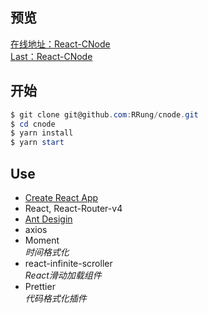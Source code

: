 ## 预览

[在线地址：React-CNode](https://cnode.runtua.cn/)  
[Last：React-CNode](http://cnode.runtua.cn/last)

## 开始

```powershell
$ git clone git@github.com:RRung/cnode.git
$ cd cnode
$ yarn install
$ yarn start
 ```

## Use
- [Create React App](https://github.com/facebookincubator/create-react-app)
- React, React-Router-v4
- [Ant Desigin](https://ant.design/index-cn)
- axios
- Moment  
  *时间格式化*
- react-infinite-scroller  
  *React滑动加载组件*
- Prettier  
  *代码格式化插件*

